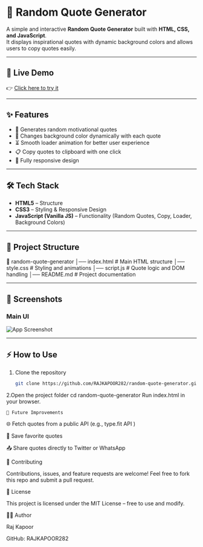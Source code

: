 # 🎯 Random Quote Generator

A simple and interactive **Random Quote Generator** built with **HTML, CSS, and JavaScript**.  
It displays inspirational quotes with dynamic background colors and allows users to copy quotes easily.  

---

## 🚀 Live Demo  
👉 [Click here to try it](https://rajkapoor282.github.io/random-quote-generator/)  

---

## ✨ Features
- 🎲 Generates random motivational quotes  
- 🎨 Changes background color dynamically with each quote  
- ⏳ Smooth loader animation for better user experience  
- 📋 Copy quotes to clipboard with one click  
- 📱 Fully responsive design  

---

## 🛠️ Tech Stack
- **HTML5** – Structure  
- **CSS3** – Styling & Responsive Design  
- **JavaScript (Vanilla JS)** – Functionality (Random Quotes, Copy, Loader, Background Colors)  

---

## 📂 Project Structure

📁 random-quote-generator
│── index.html # Main HTML structure
│── style.css # Styling and animations
│── script.js # Quote logic and DOM handling
│── README.md # Project documentation


---

## 🎨 Screenshots

### Main UI
![App Screenshot](https://via.placeholder.com/800x400.png?text=Random+Quote+Generator+Preview)

---

## ⚡ How to Use
1. Clone the repository  
   ```bash
   git clone https://github.com/RAJKAPOOR282/random-quote-generator.git

 2.Open the project folder
    cd random-quote-generator
    Run index.html in your browser.

    📌 Future Improvements

🌐 Fetch quotes from a public API (e.g., type.fit API
)

💾 Save favorite quotes

📤 Share quotes directly to Twitter or WhatsApp

🤝 Contributing

Contributions, issues, and feature requests are welcome!
Feel free to fork this repo and submit a pull request.

📝 License

This project is licensed under the MIT License – free to use and modify.

👨‍💻 Author

Raj Kapoor

GitHub: RAJKAPOOR282
